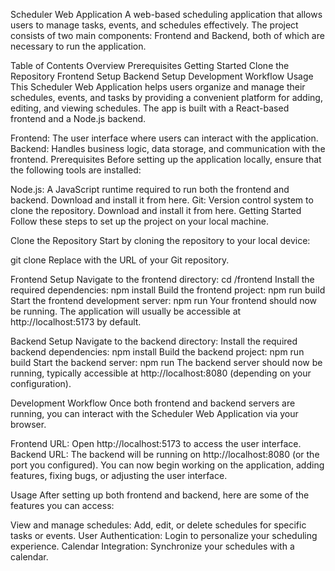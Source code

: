 Scheduler Web Application
A web-based scheduling application that allows users to manage tasks, events, and schedules effectively. The project consists of two main components: Frontend and Backend, both of which are necessary to run the application.

Table of Contents
Overview
Prerequisites
Getting Started
Clone the Repository
Frontend Setup
Backend Setup
Development Workflow
Usage
This Scheduler Web Application helps users organize and manage their schedules, events, and tasks by providing a convenient platform for adding, editing, and viewing schedules. The app is built with a React-based frontend and a Node.js backend.

Frontend: The user interface where users can interact with the application.
Backend: Handles business logic, data storage, and communication with the frontend.
Prerequisites
Before setting up the application locally, ensure that the following tools are installed:

Node.js: A JavaScript runtime required to run both the frontend and backend.
Download and install it from here.
Git: Version control system to clone the repository.
Download and install it from here.
Getting Started
Follow these steps to set up the project on your local machine.

Clone the Repository
Start by cloning the repository to your local device:

git clone <repository-url>
Replace <repository-url> with the URL of your Git repository.

Frontend Setup
Navigate to the frontend directory:
cd <path-to-repository>/frontend
Install the required dependencies:
npm install
Build the frontend project:
npm run build
Start the frontend development server:
npm run
Your frontend should now be running. The application will usually be accessible at http://localhost:5173 by default.

Backend Setup
Navigate to the backend directory:
Install the required backend dependencies:
npm install
Build the backend project:
npm run build
Start the backend server:
npm run
The backend server should now be running, typically accessible at http://localhost:8080 (depending on your configuration).

Development Workflow
Once both frontend and backend servers are running, you can interact with the Scheduler Web Application via your browser.

Frontend URL: Open http://localhost:5173 to access the user interface.
Backend URL: The backend will be running on http://localhost:8080 (or the port you configured).
You can now begin working on the application, adding features, fixing bugs, or adjusting the user interface.

Usage
After setting up both frontend and backend, here are some of the features you can access:

View and manage schedules: Add, edit, or delete schedules for specific tasks or events.
User Authentication: Login to personalize your scheduling experience.
Calendar Integration: Synchronize your schedules with a calendar.
